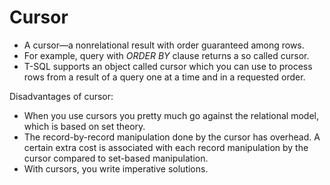 # Cursor

* A cursor—a nonrelational result with order guaranteed among rows.
* For example, query with *ORDER BY* clause returns a so called cursor.
* T-SQL supports an object called cursor which you can use to process rows from a result of a query one at a time and in a requested order.

Disadvantages of cursor:

* When you use cursors you pretty much go against the relational model, which is based on set theory.
* The record-by-record manipulation done by the cursor has overhead. A certain extra cost is associated with each record manipulation by the cursor compared to set-based manipulation.
* With cursors, you write imperative solutions.